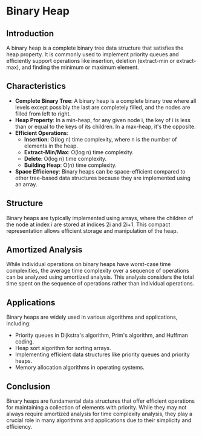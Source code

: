 # Binary Heap
## Introduction
A binary heap is a complete binary tree data structure that satisfies the heap property. It is commonly used to implement priority queues  and efficiently support operations like insertion, deletion (extract-min or extract-max), and finding the minimum or maximum element.
## Characteristics
- **Complete Binary Tree**: A binary heap is a complete binary tree where all levels except possibly the last are completely filled, and the nodes are filled from left to right.
- **Heap Property**: In a min-heap, for any given node i, the key of i is less than or equal to the keys of its children. In a max-heap, it's the opposite.
- **Efficient Operations**:
  - **Insertion**: O(log n) time complexity, where n is the number of elements in the heap.
  - **Extract-Min/Max**: O(log n) time complexity.
  - **Delete**: O(log n) time complexity.
  - **Building Heap**: O(n) time complexity.
- **Space Efficiency**: Binary heaps can be space-efficient compared to other tree-based data structures because they are implemented using an array.

## Structure
Binary heaps are typically implemented using arrays, where the children of the node at index i are stored at indices 2i and 2i+1. This compact representation allows efficient storage and manipulation of the heap.

## Amortized Analysis
While individual operations on binary heaps have worst-case time complexities, the average time complexity over a sequence of operations can be analyzed using amortized analysis. This analysis considers the total time spent on the sequence of operations rather than individual operations.

## Applications
Binary heaps are widely used in various algorithms and applications, including:
- Priority queues in Dijkstra's algorithm, Prim's algorithm, and Huffman coding.
- Heap sort algorithm for sorting arrays.
- Implementing efficient data structures like priority queues and priority heaps.
- Memory allocation algorithms in operating systems.

## Conclusion
Binary heaps are fundamental data structures that offer efficient operations for maintaining a collection of elements with priority. While they may not always require amortized analysis for time complexity analysis, they play a crucial role in many algorithms and applications due to their simplicity and efficiency.
